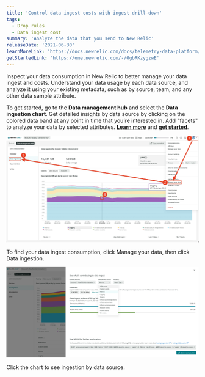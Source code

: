 ```yaml
---
title: 'Control data ingest costs with ingest drill-down'
tags:
  - Drop rules
  - Data ingest cost
summary: 'Analyze the data that you send to New Relic'
releaseDate: '2021-06-30'
learnMoreLink: 'https://docs.newrelic.com/docs/telemetry-data-platform/manage-data/manage-data-coming-new-relic/#facet-data-ingest'
getStartedLink: 'https://one.newrelic.com/-/0gbRKzygzwE'
---
```


Inspect your data consumption in New Relic to better manage your data ingest and costs. Understand your data usage by each data source, and analyze it using your existing metadata, such as by source, team, and any other data sample attribute.

To get started, go to the **Data management hub** and select the **Data ingestion chart**. Get detailed insights by data source by clicking on the colored data band at any point in time that you’re interested in. Add "facets" to analyze your data by selected attributes. [**Learn more**](https://docs.newrelic.com/docs/telemetry-data-platform/manage-data/manage-data-coming-new-relic/#facet-data-ingest) and [**get started**](https://one.newrelic.com/-/0gbRKzygzwE).

![To find your data ingest usage, click the account dropdown, click Manage your data, then click Data ingestion.](./images/ingest_drill_down_1_of_2.webp "A screenshot that shows how to find your data ingest consumption.")

<figcaption>To find your data ingest consumption, click Manage your data, then click Data ingestion.</figcaption>

![Choose a specific data source to drill down into what's contributing the most to your data ingest consumption.](./images/ingest_drill_down_2_of_2.webp "A screenshot that shows the data ingest by data source dropdown.")

<figcaption>Click the chart to see ingestion by data source.</figcaption>
